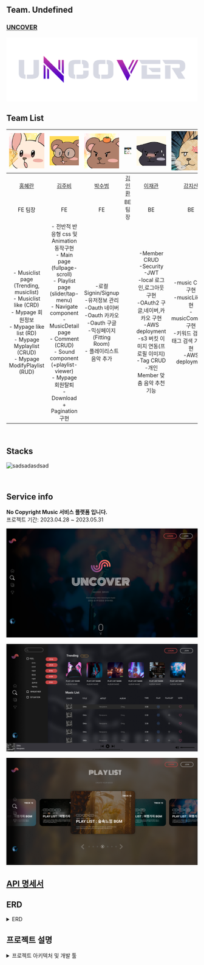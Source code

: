 ## Team. Undefined
### [UNCOVER](http://mainproject-uncover.s3-website.ap-northeast-2.amazonaws.com)
![uncover](./img/uncover_logo_02%20(1).png)

## Team List
|![홍혜란](./img/rab.png)|![김주비](./img/4.png)|![박수범](./img/%EC%88%98%EB%B2%94%EC%9D%B4.png)|![김인환](./img/%EB%94%94%EB%AC%B4.jpg)|![이재관](./img/%EA%B2%80%EB%83%A5%EC%9D%B4.png)|![강지산](./img/%EB%8B%B4%EC%A7%80.png)|
|:---:|:---:|:---:|:---:|:---:|:---:|
|[홍혜란](https://github.com/forhrever)|[김주비](https://github.com/mscojl24)|[박수범](https://github.com/parksubeom)|[김인환](https://github.com/Preasim)|[이재관](https://github.com/CordJG)|[강지산](https://github.com/hunm719)|
|FE 팀장|FE|FE|BE 팀장|BE|BE|
|- Musiclist page (Trending, musiclist) <br> - Musiclist like (CRD) <br> - Mypage 회원정보 <br> - Mypage like list (RD) <br> - Mypage Myplaylist (CRUD) <br> - Mypage ModifyPlaylist (RUD) |- 전반적 반응형 css 및 Animation 동작구현 <br>- Main page (fullpage-scroll) <br>- Playlist page (slider/tap-menu) <br>- Navigate component <br>- MusicDetail page <br>- Comment (CRUD) <br>- Sound component (+playlist-viewer) <br>- Mypage 회원탈퇴 <br>- Download + Pagination 구현 <br>| -로컬 Signin/Signup <br> -유저정보 관리 <br> -Oauth 네이버  <br> -Oauth 카카오  <br> -Oauth 구글 <br> -믹싱페이지(Fitting Room) <br> - 플레이리스트 음악 추가 | |-Member CRUD <br> -Security <br> -JWT <br> -local 로그인,로그아웃 구현 <br> -OAuth2 구글,네이버,카카오 구현 <br> -AWS deployment <br> -s3 버킷 이미지 연동(프로필 이미지) <br> -Tag CRUD <br> -개인 Member 맞춤 음악 추천 기능 | -music CRUD 구현 <br> -musicLike 구현 <br> -musicComment구현 <br> -키워드 검색 및 태그 검색 기능 구현 <br> -AWS deployment |

<br>

## Stacks

![sadsadasdsad](https://github.com/codestates-seb/seb43_main_017/assets/119921683/c3a84d84-cbfa-4015-aa3d-d8fb38705a7d)


<br>

## Service info

**No Copyright Music 서비스 플랫폼 입니다.** <br>
프로젝트 기간: 2023.04.28 ~ 2023.05.31

![un1.png](./img/un1.png)

![un2.png](./img/un2.png)

![un3.png](./img/un3.png)


## [API 명세서](https://documenter.getpostman.com/view/25524075/2s93eX1DP8#de8c1b63-20c9-40cf-ad48-514269974fb3)

## ERD

<details>
<summary>ERD</summary>
<div markdown="1">

<img src="./img/erd.png" alt="erdImg">

</div>
</details>

## 프로젝트 설명

<details>
 <summary>프로젝트 아키텍처 및 개발 툴</summary>
 
### Project Architecture
<img src="https://cdn.discordapp.com/attachments/1037945125998968864/1094890785595465738/https3A2F2Fs3-us-west-2.png">

### Deploy Tools
<img src="https://img1.daumcdn.net/thumb/R1280x0/?scode=mtistory2&fname=https%3A%2F%2Fblog.kakaocdn.net%2Fdn%2FbSfDDY%2Fbtr9dXHFiTn%2F6cyGvikwgOL8d5TRSQxTq0%2Fimg.png">
  
<br >
<div align="start">

<BR>
  <BR>
    <BR>
     </details>
